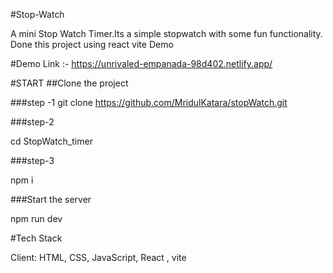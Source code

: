 #Stop-Watch

A mini Stop Watch Timer.Its a simple stopwatch with some fun functionality. Done this project using react vite
Demo

#Demo Link :- https://unrivaled-empanada-98d402.netlify.app/

#START
##Clone the project

###step -1
  git clone https://github.com/MridulKatara/stopWatch.git

###step-2

cd StopWatch_timer
  
###step-3 

npm i 

###Start the server

npm run dev

#Tech Stack

Client: HTML, CSS, JavaScript, React , vite


